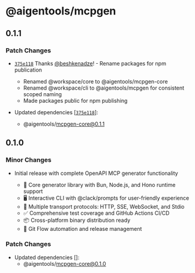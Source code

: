 # @aigentools/mcpgen

## 0.1.1

### Patch Changes

- [`375e118`](https://github.com/beshkenadze/openapi-mcp-generator/commit/375e1183ed810477d8d64e4d01c261d5dd9cf187) Thanks [@beshkenadze](https://github.com/beshkenadze)! - Rename packages for npm publication

  - Renamed @workspace/core to @aigentools/mcpgen-core
  - Renamed @workspace/cli to @aigentools/mcpgen for consistent scoped naming
  - Made packages public for npm publishing

- Updated dependencies [[`375e118`](https://github.com/beshkenadze/openapi-mcp-generator/commit/375e1183ed810477d8d64e4d01c261d5dd9cf187)]:
  - @aigentools/mcpgen-core@0.1.1

## 0.1.0

### Minor Changes

- Initial release with complete OpenAPI MCP generator functionality

  - 🚀 Core generator library with Bun, Node.js, and Hono runtime support
  - 🖥️ Interactive CLI with @clack/prompts for user-friendly experience
  - 📡 Multiple transport protocols: HTTP, SSE, WebSocket, and Stdio
  - ✅ Comprehensive test coverage and GitHub Actions CI/CD
  - 📦 Cross-platform binary distribution ready
  - 🔄 Git Flow automation and release management

### Patch Changes

- Updated dependencies []:
  - @aigentools/mcpgen-core@0.1.0
